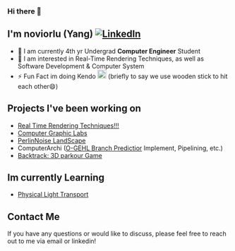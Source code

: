 ### Hi there 👋

## I'm noviorlu (Yang) [![LinkedIn](https://img.shields.io/badge/LinkedIn-Profile-blue)](https://www.linkedin.com/in/yang-chen-noviorlu/)
- 🌱 I am currently 4th yr Undergrad **Computer Engineer** Student
- 🔭 I am interested in Real-Time Rendering Techniques, as well as Software Development & Computer System
- ⚡ Fun Fact im doing Kendo <img src='https://github.com/noviorlu/noviorlu/assets/77127281/264432e3-a0a6-49d6-8aee-1b4d253ee537' width='20'> (briefly to say we use wooden stick to hit each other:smile:)
##  Projects I've been working on
- [Real Time Rendering Techniques!!!](https://github.com/noviorlu/RealTimeRendering)
- [Computer Graphic Labs](https://github.com/noviorlu/Computer_Graphic_Labs)
- [PerlinNoise LandScape](https://github.com/noviorlu/PerlinNoise_LandScape)
- ComputerArchi ([O-GEHL Branch Predictior](https://ieeexplore.ieee.org/document/1431573) Implement, Pipelining, etc.)
- [Backtrack: 3D parkour Game](https://github.com/FinalProject-Team1-Backtrack/mainProject)
##  Im currently Learning
- [Physical Light Transport](https://ssteinberg.xyz/2021/04/26/generic_physical_light_transport_framework/)
## Contact Me
If you have any questions or would like to discuss, please feel free to reach out to me via email or linkedin!

<!--
**noviorlu/noviorlu** is a ✨ _special_ ✨ repository because its `README.md` (this file) appears on your GitHub profile.

Here are some ideas to get you started:

- 🔭 I’m currently working on ...
- 🌱 I’m currently learning ...
- 👯 I’m looking to collaborate on ...
- 🤔 I’m looking for help with ...
- 💬 Ask me about ...
- 📫 How to reach me: ...
- 😄 Pronouns: ...
- ⚡ Fun fact: ...
-->
